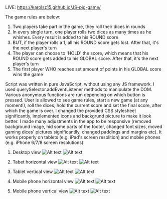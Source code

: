 LIVE: https://karolsz15.github.io/JS-pig-game/

The game rules are below:

1. Two players take part in the game, they roll their dices in rounds 
2. In every single turn, one player rolls two dices as many times as he whishes. Every result is added to his ROUND score
3. BUT, if the player rolls a 1, all his ROUND score gets lost. After that, it's the next player's turn
4. The player can choose to 'HOLD' the score, which means that his ROUND score gets added to his GLOBAL score. After that, it's the next player's turn
5. The first player WHO reaches set amount of points in his GLOBAL score wins the game


Script was written in pure JavaScript, without using any JS framework. I used querySelector.addEventListener methods to manipulate the DOM. 
Various anonymous functions are run depending on which button is pressed.
User is allowed to see game rules, start a new game (at any moment!), roll the dices,
 hold the current score and set the final score, after which the game is over.
I changed the provided CSS stylesheet significantly, implemented icons and backgrund picture to make it look better. 
I made many adjustments in the app to be responsive (removed background image, hid some parts of the footer,
 changed font sizes, moved gaming dices' pictures significantlly, changed paddings and margins etc).
It works properly on tablets (e.g. iPad's screen resolition) and mobile phones (e.g. iPhone 6/7/8 screen resolutions).

1. Desktop view
![Alt text](/screenshots/desktop1.png?raw=true "Desktop view")
![Alt text](/screenshots/desktop2.png?raw=true "Desktop view")

2. Tabet horizontal view
![Alt text](/screenshots/tablet-horizontal1.png?raw=true "Tabet horizontal view")
![Alt text](/screenshots/tablet-horizontal2.png?raw=true "Tabet horizontal view")

3. Tablet vertical view
![Alt text](/screenshots/tablet-vertical1.png?raw=true "Tablet vertical view")
![Alt text](/screenshots/tablet-vertical2.png?raw=true "Tablet vertical view")

4. Mobile phone horizontal view
![Alt text](/screenshots/phone-horizontal1.png?raw=true "Mobile phone horizontal view")
![Alt text](/screenshots/phone-horizontal2.png?raw=true "Mobile phone horizontal view")

5. Mobile phone vertical view
![Alt text](/screenshots/phone-vertical1.png?raw=true "Mobile phone vertical view")
![Alt text](/screenshots/phone-vertical2.png?raw=true "Mobile phone vertical view")


